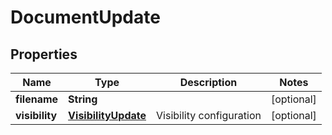 
# DocumentUpdate

## Properties
Name | Type | Description | Notes
------------ | ------------- | ------------- | -------------
**filename** | **String** |  |  [optional]
**visibility** | [**VisibilityUpdate**](VisibilityUpdate.md) | Visibility configuration |  [optional]



